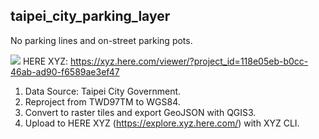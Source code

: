 ## taipei_city_parking_layer
No parking lines and on-street parking pots.
 
![](https://i.imgur.com/weGIMhj.jpg)
HERE XYZ: https://xyz.here.com/viewer/?project_id=118e05eb-b0cc-46ab-ad90-f6589ae3ef47

1. Data Source: Taipei City Government. 
2. Reproject from TWD97TM to WGS84.
3. Convert to raster tiles and export GeoJSON with QGIS3.
4. Upload to HERE XYZ (https://explore.xyz.here.com/) with XYZ CLI.
